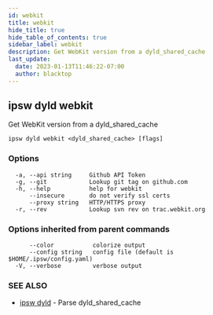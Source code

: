 ```yaml
---
id: webkit
title: webkit
hide_title: true
hide_table_of_contents: true
sidebar_label: webkit
description: Get WebKit version from a dyld_shared_cache
last_update:
  date: 2023-01-13T11:46:22-07:00
  author: blacktop
---
```

## ipsw dyld webkit

Get WebKit version from a dyld_shared_cache

```
ipsw dyld webkit <dyld_shared_cache> [flags]
```

### Options

```
  -a, --api string     Github API Token
  -g, --git            Lookup git tag on github.com
  -h, --help           help for webkit
      --insecure       do not verify ssl certs
      --proxy string   HTTP/HTTPS proxy
  -r, --rev            Lookup svn rev on trac.webkit.org
```

### Options inherited from parent commands

```
      --color           colorize output
      --config string   config file (default is $HOME/.ipsw/config.yaml)
  -V, --verbose         verbose output
```

### SEE ALSO

* [ipsw dyld](/docs/cli/ipsw/dyld)	 - Parse dyld_shared_cache

